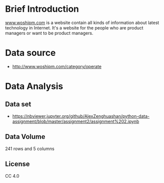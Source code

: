 # Brief Introduction
www.woshipm.com is a website contain all kinds of information about latest technology in Internet. It's a website for the people who are product managers or want to be product managers. 
# Data source
* http://www.woshipm.com/category/operate
# Data Analysis
## Data set     
* https://nbviewer.jupyter.org/github/AlexZenghuashan/python-data-assignment/blob/master/assignment2/assignment%202.ipynb
## Data Volume
241 rows and 5 columns
## License
CC 4.0
